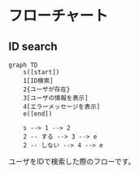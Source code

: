 # フローチャート

## ID search

```mermaid
graph TD
    s([start])
    1[ID検索]
    2{ユーザが存在}
    3[ユーザの情報を表示]
    4[エラーメッセージを表示]
    e([end])

    s --> 1 --> 2
    2 -- する --> 3 --> e
    2 -- しない --> 4 --> e
```

ユーザをIDで検索した際のフローです。
